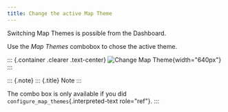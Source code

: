 ```yaml
---
title: Change the active Map Theme
---
```


Switching Map Themes is possible from the Dashboard.

Use the *Map Themes* combobox to chose the active theme.

::: {.container .clearer .text-center}
![Change Map Theme](/images/mapthemes.gif){width="640px"}
:::

::: {.note}
::: {.title}
Note
:::

The combo box is only available if you did
`configure_map_themes`{.interpreted-text role="ref"}.
:::
